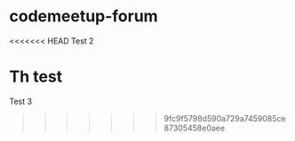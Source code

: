 # codemeetup-forum

<<<<<<< HEAD
Test 2

Th test
=======
Test 3
>>>>>>> 9fc9f5798d590a729a7459085ce87305458e0aee
